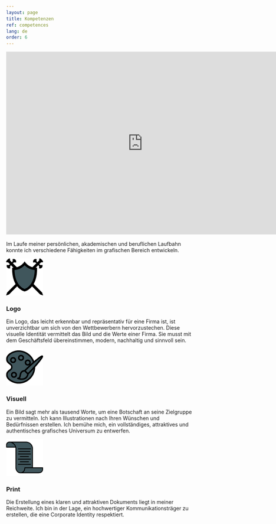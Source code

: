 ```yaml
---
layout: page
title: Kompetenzen
ref: competences
lang: de
order: 6
---
```


<div class="wrapper">
    
<div class="video-container">
    
<iframe width="740" height="495" src="https://youtube.com/embed/1mFu_Nx1bLo" frameborder="0" allow="accelerometer; autoplay; encrypted-media; gyroscope; picture-in-picture" allowfullscreen></iframe>
</div>
    
<!-- Intro -->

<p>Im Laufe meiner persönlichen, akademischen und beruflichen Laufbahn konnte ich verschiedene Fähigkeiten im grafischen Bereich entwickeln.</p>

<!-- Logo -->

<div class="conteneur_comp">
    
<img src="img/Competences_logo.png"/>
<h3>Logo</h3>

</div>

<p>Ein Logo, das leicht erkennbar und repräsentativ für eine Firma ist, ist unverzichtbar um sich von den Wettbewerbern hervorzustechen. Diese visuelle Identität vermittelt das Bild und die Werte  einer Firma. Sie musst mit dem Geschäftsfeld übereinstimmen, modern, nachhaltig und sinnvoll sein.</p>



<!-- Visuel -->

<div class="conteneur_comp">
    
<img src="img/Competences_visuel.png"/>
<h3>Visuell</h3>

</div>

<p>Ein Bild sagt mehr als tausend Worte, um eine Botschaft an seine Zielgruppe zu vermitteln. Ich kann Illustrationen nach Ihren Wünschen und Bedürfnissen erstellen. Ich bemühe mich, ein vollständiges, attraktives und authentisches grafisches Universum zu entwerfen.</p>


<!-- Print -->

<div class="conteneur_comp">
    
<img src="img/Competences_print.png"/>
<h3>Print</h3>

</div>

<p>Die Erstellung eines klaren und attraktiven Dokuments liegt in meiner Reichweite. Ich bin in der Lage, ein hochwertiger Kommunikationsträger zu erstellen, die eine Corporate Identity respektiert.</p>


   
</div>
